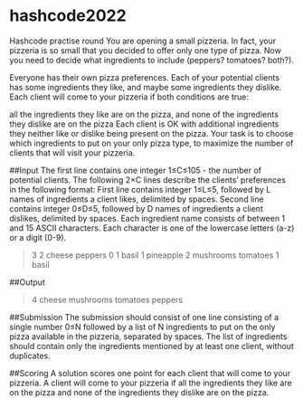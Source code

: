 # hashcode2022
Hashcode practise round
You are opening a small pizzeria. In fact, your pizzeria is so small that you decided to offer only one type of pizza. Now you need to decide what ingredients to include (peppers? tomatoes? both?).

Everyone has their own pizza preferences. Each of your potential clients has some ingredients they like, and maybe some ingredients they dislike. Each client will come to your pizzeria if both conditions are true:

all the ingredients they like are on the pizza, and
none of the ingredients they dislike are on the pizza
Each client is OK with additional ingredients they neither like or dislike being present on the pizza. Your task is to choose which ingredients to put on your only pizza type, to maximize the number of clients that will visit your pizzeria.

##Input
The first line contains one integer 1≤C≤105 - the number of potential clients.
The following 2×C lines describe the clients’ preferences in the following format:
First line contains integer 1≤L≤5, followed by L names of ingredients a client likes, delimited by spaces.
Second line contains integer 0≤D≤5, followed by D names of ingredients a client dislikes, delimited by spaces.
Each ingredient name consists of between 1 and 15 ASCII characters. Each character is one of the lowercase letters (a-z) or a digit (0-9).

> 3
> 2 cheese peppers
> 0
> 1 basil
> 1 pineapple
> 2 mushrooms tomatoes
> 1 basil

##Output
> 4 cheese mushrooms tomatoes peppers

##Submission
The submission should consist of one line consisting of a single number 0≤N followed by a list of N ingredients to put on the only pizza available in the pizzeria, separated by spaces. The list of ingredients should contain only the ingredients mentioned by at least one client, without duplicates.

##Scoring
A solution scores one point for each client that will come to your pizzeria. A client will come to your pizzeria if all the ingredients they like are on the pizza and none of the ingredients they dislike are on the pizza.